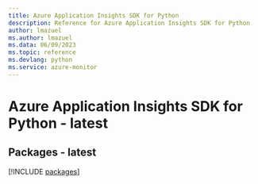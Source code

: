 ```yaml
---
title: Azure Application Insights SDK for Python
description: Reference for Azure Application Insights SDK for Python
author: lmazuel
ms.author: lmazuel
ms.data: 06/09/2023
ms.topic: reference
ms.devlang: python
ms.service: azure-monitor
---
```

# Azure Application Insights SDK for Python - latest
## Packages - latest
[!INCLUDE [packages](application-insights-index.md)]